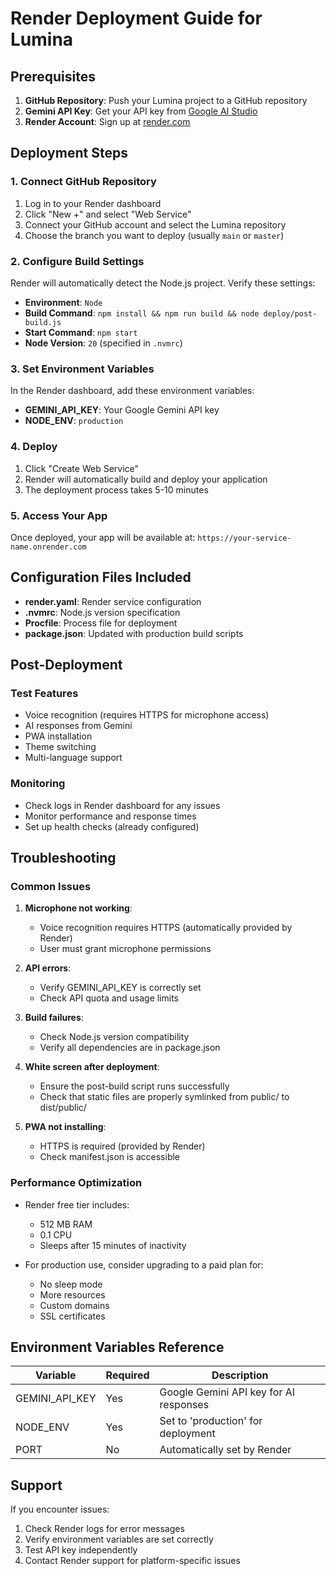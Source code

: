 # Render Deployment Guide for Lumina

## Prerequisites

1. **GitHub Repository**: Push your Lumina project to a GitHub repository
2. **Gemini API Key**: Get your API key from [Google AI Studio](https://makersuite.google.com/app/apikey)
3. **Render Account**: Sign up at [render.com](https://render.com)

## Deployment Steps

### 1. Connect GitHub Repository

1. Log in to your Render dashboard
2. Click "New +" and select "Web Service"
3. Connect your GitHub account and select the Lumina repository
4. Choose the branch you want to deploy (usually `main` or `master`)

### 2. Configure Build Settings

Render will automatically detect the Node.js project. Verify these settings:

- **Environment**: `Node`
- **Build Command**: `npm install && npm run build && node deploy/post-build.js`
- **Start Command**: `npm start`
- **Node Version**: `20` (specified in `.nvmrc`)

### 3. Set Environment Variables

In the Render dashboard, add these environment variables:

- **GEMINI_API_KEY**: Your Google Gemini API key
- **NODE_ENV**: `production`

### 4. Deploy

1. Click "Create Web Service"
2. Render will automatically build and deploy your application
3. The deployment process takes 5-10 minutes

### 5. Access Your App

Once deployed, your app will be available at:
`https://your-service-name.onrender.com`

## Configuration Files Included

- **render.yaml**: Render service configuration
- **.nvmrc**: Node.js version specification
- **Procfile**: Process file for deployment
- **package.json**: Updated with production build scripts

## Post-Deployment

### Test Features
- Voice recognition (requires HTTPS for microphone access)
- AI responses from Gemini
- PWA installation
- Theme switching
- Multi-language support

### Monitoring
- Check logs in Render dashboard for any issues
- Monitor performance and response times
- Set up health checks (already configured)

## Troubleshooting

### Common Issues

1. **Microphone not working**: 
   - Voice recognition requires HTTPS (automatically provided by Render)
   - User must grant microphone permissions

2. **API errors**:
   - Verify GEMINI_API_KEY is correctly set
   - Check API quota and usage limits

3. **Build failures**:
   - Check Node.js version compatibility
   - Verify all dependencies are in package.json
   
4. **White screen after deployment**:
   - Ensure the post-build script runs successfully
   - Check that static files are properly symlinked from public/ to dist/public/

4. **PWA not installing**:
   - HTTPS is required (provided by Render)
   - Check manifest.json is accessible

### Performance Optimization

- Render free tier includes:
  - 512 MB RAM
  - 0.1 CPU
  - Sleeps after 15 minutes of inactivity
  
- For production use, consider upgrading to a paid plan for:
  - No sleep mode
  - More resources
  - Custom domains
  - SSL certificates

## Environment Variables Reference

| Variable | Required | Description |
|----------|----------|-------------|
| GEMINI_API_KEY | Yes | Google Gemini API key for AI responses |
| NODE_ENV | Yes | Set to 'production' for deployment |
| PORT | No | Automatically set by Render |

## Support

If you encounter issues:
1. Check Render logs for error messages
2. Verify environment variables are set correctly
3. Test API key independently
4. Contact Render support for platform-specific issues